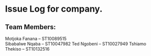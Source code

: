 # Issue Log for company.

## Team Members:
Motjoka Fanana – ST10089515 <br />
Sibabalwe Nqaba – ST10047982
Ted Ngobeni – ST10027949
Tshiamo Thekiso – ST10132516
